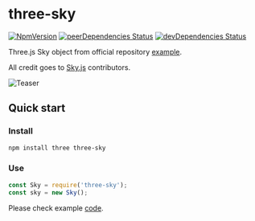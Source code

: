 # three-sky

[![NpmVersion](https://img.shields.io/npm/v/three-sky.svg)](https://www.npmjs.com/package/three-sky)
[![peerDependencies Status](https://david-dm.org/loginov-rocks/three-sky/peer-status.svg)](https://david-dm.org/loginov-rocks/three-sky?type=peer)
[![devDependencies Status](https://david-dm.org/loginov-rocks/three-sky/dev-status.svg)](https://david-dm.org/loginov-rocks/three-sky?type=dev)

Three.js Sky object from official repository [example](https://threejs.org/examples/#webgl_shaders_sky).

All credit goes to [Sky.js](https://github.com/mrdoob/three.js/blob/master/examples/js/objects/Sky.js) contributors.

![Teaser](https://raw.githubusercontent.com/loginov-rocks/three-sky/master/misc/teaser.png)

## Quick start

### Install

```sh
npm install three three-sky
```

### Use

```js
const Sky = require('three-sky');
const sky = new Sky();
```

Please check example [code](https://github.com/mrdoob/three.js/blob/master/examples/webgl_shaders_sky.html).
